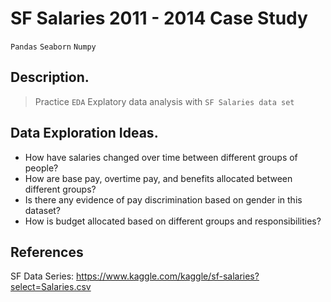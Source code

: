 # SF Salaries 2011 - 2014 Case Study
 `Pandas` `Seaborn` `Numpy`
## Description.
> Practice `EDA` Explatory data analysis with `SF Salaries data set`
## Data Exploration Ideas.
* How have salaries changed over time between different groups of people?
* How are base pay, overtime pay, and benefits allocated between different groups?
* Is there any evidence of pay discrimination based on gender in this dataset?
* How is budget allocated based on different groups and responsibilities?

## References
SF Data Series: https://www.kaggle.com/kaggle/sf-salaries?select=Salaries.csv
